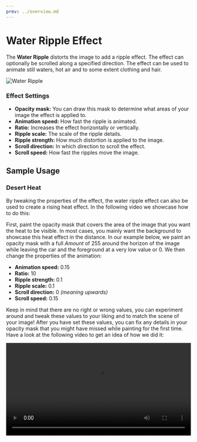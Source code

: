 ```yaml
---
prev: ../overview.md
---
```

# Water Ripple Effect

The **Water Ripple** distorts the image to add a ripple effect. The effect can optionally be scrolled along a specified direction. The effect can be used to animate still waters, hot air and to some extent clothing and hair.

![Water Ripple](/img/effects/Water_ripple.gif)

### Effect Settings

* **Opacity mask:** You can draw this mask to determine what areas of your image the effect is applied to.
* **Animation speed:** How fast the ripple is animated.
* **Ratio:** Increases the effect horizontally or vertically.
* **Ripple scale:** The scale of the ripple details.
* **Ripple strength:** How much distortion is applied to the image.
* **Scroll direction:** In which direction to scroll the effect.
* **Scroll speed:** How fast the ripples move the image.

## Sample Usage

### Desert Heat

By tweaking the properties of the effect, the water ripple effect can also be used to create a rising heat effect. In the following video we showcase how to do this:

First, paint the opacity mask that covers the area of the image that you want the heat to be visible. In most cases, you mainly want the background to showcase this heat effect in the distance. In our example below, we paint an opacity mask with a full *Amount* of 255 around the horizon of the image while leaving the car and the foreground at a very low value or 0. We then change the properties of the animation:

* **Animation speed:** 0.15
* **Ratio:** 10
* **Ripple strength:** 0.1
* **Ripple scale:** 0.1
* **Scroll direction:** 0 *(meaning upwards)*
* **Scroll speed:** 0.15

Keep in mind that there are no right or wrong values, you can experiment around and tweak these values to your liking and to match the scene of your image! After you have set these values, you can fix any details in your opacity mask that you might have missed while painting for the first time. Have a look at the following video to get an idea of how we did it:

<video width="100%" controls loop autoplay>
  <source src="/videos/water_ripple_heat.mp4" type="video/mp4">
  Your browser does not support the video tag.
</video>